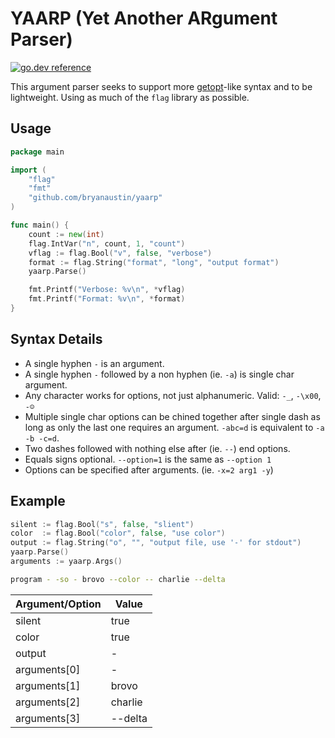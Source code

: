 # YAARP (Yet Another ARgument Parser)
[![go.dev reference](https://img.shields.io/badge/go.dev-reference-007d9c?logo=go&logoColor=white&style=flat-square)](https://pkg.go.dev/github.com/bryanaustin/yaarp)

This argument parser seeks to support more [getopt](https://en.wikipedia.org/wiki/Getopt)-like syntax and to be lightweight. Using as much of the `flag` library as possible.

## Usage
```go
package main

import (
	"flag"
	"fmt"
	"github.com/bryanaustin/yaarp"
)

func main() {
	count := new(int)
	flag.IntVar("n", count, 1, "count") 
	vflag := flag.Bool("v", false, "verbose")
	format := flag.String("format", "long", "output format")
	yaarp.Parse()

	fmt.Printf("Verbose: %v\n", *vflag)
	fmt.Printf("Format: %v\n", *format)
}
```

## Syntax Details
* A single hyphen `-` is an argument.
* A single hyphen `-` followed by a non hyphen (ie. `-a`) is single char argument.
* Any character works for options, not just alphanumeric. Valid: `-_`, `-\x00`, `-☺`
* Multiple single char options can be chined together after single dash as long as only the last one requires an argument. `-abc=d` is equivalent to `-a -b -c=d`.
* Two dashes followed with nothing else after (ie. `--`) end options. 
* Equals signs optional. `--option=1` is the same as `--option 1`
* Options can be specified after arguments. (ie. `-x=2 arg1 -y`)

## Example
```go
silent := flag.Bool("s", false, "slient")
color  := flag.Bool("color", false, "use color")
output := flag.String("o", "", "output file, use '-' for stdout")
yaarp.Parse()
arguments := yaarp.Args()
```
```bash
program - -so - brovo --color -- charlie --delta
```
Argument/Option | Value
--------------- | -----
silent          | true
color           | true
output          | -
arguments[0]    | -
arguments[1]    | brovo
arguments[2]    | charlie
arguments[3]    | --delta
